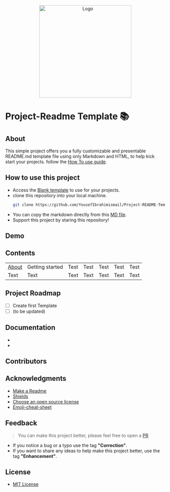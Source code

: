 <!-- Intro-->

<!--
* Thanks for reviewing my Project-README-Template! 
* 
* Read the comments for an easy step by step guide. Enjoy!
-->

<!-- Shields Section--> <!-- Optional -->

<!-- 
* Insert project shields and badges through this link https://shields.io/
* 
*
-->

<!-- Logo Section  --> <!-- Required -->

<!--
* Insert an image URL in the <img> "src" attribute bellow. (line )
* 
* Insert your github profile URL in the <a> "href" attribute bellow (line )
-->

<div align="center">
    <a href="https://github.com/YousefIbrahimismail" target="_blank">
        <img src="https://user-images.githubusercontent.com/59213365/197888886-4de4b57c-e537-4a1d-94a0-937a4d1a136a.png" 
        alt="Logo" width="290" height="290">
    </a>
</div>

# Project-Readme Template 📚 <a id="project_header"></a><!-- Required -->
<!-- Project title -->
## About <a id="about_header"></a> <!-- Required -->
<!-- 
* information about the project 
* 
* keep it short and sweet
-->
This simple project offers you a fully customizable and presentable README.md template file using only Markdown and HTML, to help kick start your projects. follow the [How To use guide](#how-to-use-this-project).
## How to use this project <a id="getStarted_header"></a><!-- Required -->
<!-- 
* Here you may add information about how 
* 
* and why to use this project.
-->

- Access the [Blank template](./Templates/_blank-README.md) to use for your projects. 
- clone this repository into your local machine.
    ```bash
    git clone https://github.com/YousefIbrahimismail/Project-README-Template.git
    ```
- You can copy the markdown directly from this [MD file](./Templates/markdown-only.md).
- Support this project by staring this repository!
## Demo <a id="demo_header"></a><!-- Required -->
<!-- 
* You can add a demo here GH supports images/ GIFs/videos 
* 
* It's recommended to use GIFs as they are more dynamic
-->
## Contents <!-- Optional -->
<!-- 
* This section is optional, yet having a contents table 
* helps keeping your README readable and more professional.
* 
* If you are not familiar with HTML, no worries we all been there :) 
* Review learning resources to create anchor links. 
-->
<dev align="center">
<table align="center">
        <tr>
            <td><a href="#about_header">About</a></td>        
            <td>Getting started</td>
            <td>Test</td>
            <td>Test</td>
            <td>Test</td>
            <td>Test</td>
            <td>Test</td>
        </tr>
        <tr>
            <td>Text</td>
            <td>Text</td>
            <td>Text</td>
            <td>Text</td>
            <td>Text</td>
            <td>Text</td>
            <td>Text</td>
        </tr>
</table>
</dev>

## Project Roadmap <!-- Optional --> <!-- add learning_Rs-->
<!-- 
* Add this section in case the project has different phases
* 
* Under production or will be updated.
-->
<a id="roadmap_header"></a>
- [ ] Create first Template 
- [ ] (to be updated)

## Documentation <a id="docs_header"></a> <!-- Optional -->
<!-- 
* You may add any documentation or Wikis here
* 
* 
-->
-
-
## Contributors <a id="contributors Header"></a> <!-- Required -->
<!-- 
* Without contribution we wouldn't have open source. 
* 
* Generate github contributors Image here https://contrib.rocks/preview?repo=angular%2Fangular-ja
-->

## Acknowledgments <a id="acknowledgments_header"></a> <!-- Optional -->
<!-- 
* Credit where it's do 
* 
* Feel free to share your inspiration sources, Stackoverflow questions, github repos, tools etc.
-->

- [Make a Readme](https://www.makeareadme.com/)
- [Shields](https://shields.io/)
- [Choose an open source license](https://choosealicense.com/)
- [Emoji-cheat-sheet](https://github.com/ikatyang/emoji-cheat-sheet/blob/master/README.md#flags)
## Feedback <a id="feedback_header"></a> <!-- Required -->
<!-- 
* You can add contacts information like your email and social media account 
* 
* Also it's common to add some PR guidance.
-->

> You can make this project better, please  feel free to open a [PR](https://github.com/YousefIbrahimismail/Project-README-Template/pulls) 
- If you notice a bug or a typo use the tag **"Correction"**.
- If you want to share any ideas to help make this project better, use the tag **"Enhancement"**.

## License <a id="license_header"></a> <!-- Optional -->
<!-- 
* Here you can add project license for copyrights and distribution 
* 
* check this website for an easy reference https://choosealicense.com/)
-->
- [MIT License](./LICENSE.txt)